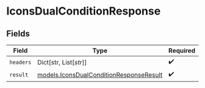 # IconsDualConditionResponse


## Fields

| Field                                                                                    | Type                                                                                     | Required                                                                                 | Description                                                                              |
| ---------------------------------------------------------------------------------------- | ---------------------------------------------------------------------------------------- | ---------------------------------------------------------------------------------------- | ---------------------------------------------------------------------------------------- |
| `headers`                                                                                | Dict[str, List[*str*]]                                                                   | :heavy_check_mark:                                                                       | N/A                                                                                      |
| `result`                                                                                 | [models.IconsDualConditionResponseResult](../models/iconsdualconditionresponseresult.md) | :heavy_check_mark:                                                                       | N/A                                                                                      |